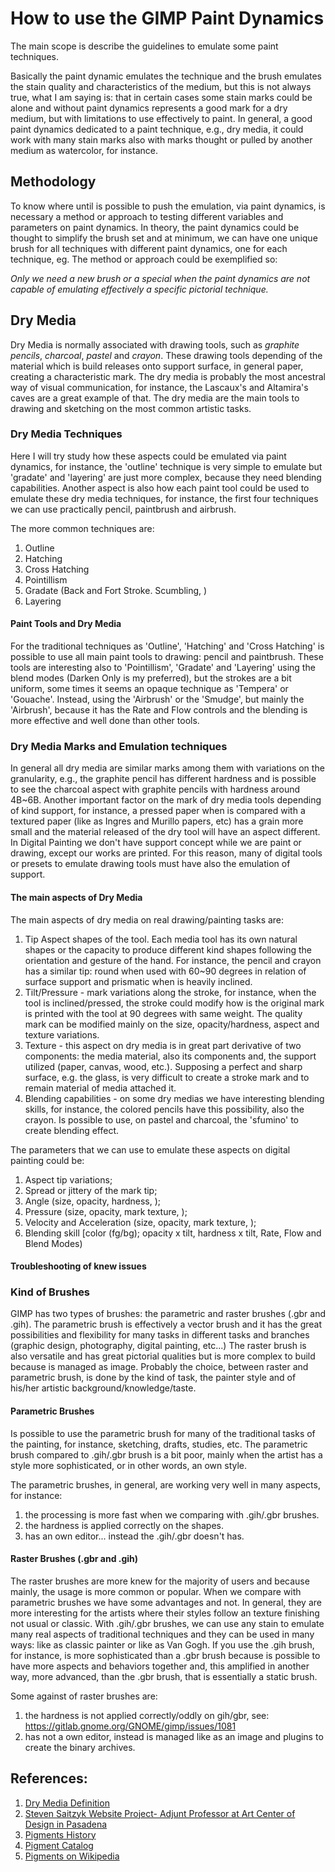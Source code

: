 # How to use the GIMP Paint Dynamics
The main scope is describe the guidelines to emulate some paint techniques.

Basically the paint dynamic emulates the technique and the brush emulates the stain quality and characteristics of the medium, but this is not always true, what I am saying is: that in certain cases some stain marks could be alone and without paint dynamics represents a good mark for a dry medium, but with limitations to use effectively to paint. In general, a good paint dynamics dedicated to a paint technique, e.g., dry media, it could work with many stain marks also with marks thought or pulled by another medium as watercolor, for instance.

## Methodology
To know where until is possible to push the emulation, via paint dynamics, is necessary a method or approach to testing different variables and parameters on paint dynamics. In theory, the paint dynamics could be thought to simplify the brush set and at minimum, we can have one unique brush for all techniques with different paint dynamics, one for each technique, eg. The method or approach could be exemplified so:

_Only we need a new brush or a special when the paint dynamics are not capable of emulating effectively a specific pictorial technique._

## Dry Media
Dry Media is normally associated with drawing tools, such as *graphite pencils*, *charcoal*, *pastel* and *crayon*.
These drawing tools depending of the material which is build releases onto support surface, in general paper, creating a characteristic mark.
The dry media is probably the most ancestral way of visual communication, for instance, the Lascaux's and Altamira's caves are a great example of that.
The dry media are the main tools to drawing and sketching on the most common artistic tasks.

### Dry Media Techniques
Here I will try study how these aspects could be emulated via paint dynamics, for instance, the 'outline' technique is very simple to emulate but 'gradate' and 'layering' are just more complex, because they need blending capabilities. Another aspect is also how each paint tool could be used to emulate these dry media techniques, for instance, the first four techniques we can use practically pencil, paintbrush and airbrush.

The more common techniques are:

1. Outline
2. Hatching
3. Cross Hatching
4. Pointillism
5. Gradate (Back and Fort Stroke. Scumbling, )
6. Layering

#### Paint Tools and Dry Media
For the traditional techniques as 'Outline', 'Hatching' and 'Cross Hatching' is possible to use all main paint tools to drawing: pencil and paintbrush. These tools are interesting also to 'Pointillism', 'Gradate' and 'Layering' using the blend modes (Darken Only is my preferred), but the strokes are a bit uniform, some times it seems an opaque technique as 'Tempera' or 'Gouache'. Instead, using the 'Airbrush' or the 'Smudge', but mainly the 'Airbrush', because it has the Rate and Flow controls and the blending is more effective and well done than other tools.

### Dry Media Marks and Emulation techniques
In general all dry media are similar marks among them with variations on the granularity, e.g., the graphite pencil has different hardness and is possible to see the charcoal aspect with graphite pencils with hardness around 4B~6B.
Another important factor on the mark of dry media tools depending of kind support, for instance, a pressed paper when is compared with a textured paper (like as Ingres and Murillo papers, etc) has a grain more small and the material released of the dry tool will have an aspect different.
In Digital Painting we don't have support concept while we are paint or drawing, except our works are printed. For this reason, many of digital tools or presets to emulate drawing tools must have also the emulation of support.

#### The main aspects of Dry Media
The main aspects of dry media on real drawing/painting tasks are:
1. Tip Aspect shapes of the tool. Each media tool has its own natural shapes or the capacity to produce different kind shapes following the orientation and gesture of the hand. For instance, the pencil and crayon has a similar tip: round when used with 60~90 degrees in relation of surface support and prismatic when is heavily inclined.
2. Tilt/Pressure - mark variations along the stroke, for instance, when the tool is inclined/pressed, the stroke could modify how is the original mark is printed with the tool at 90 degrees with same weight. The quality mark can be modified mainly on the size, opacity/hardness, aspect and texture variations.
3. Texture - this aspect on dry media is in great part derivative of two components: the media material, also its components and, the support utilized (paper, canvas, wood, etc.). Supposing a perfect and sharp surface, e.g. the glass, is very difficult to create a stroke mark and to remain material of media attached it.
4. Blending capabilities - on some dry medias we have interesting blending skills, for instance, the colored pencils have this possibility, also the crayon. Is possible to use, on pastel and charcoal, the 'sfumino' to create blending effect.

The parameters that we can use to emulate these aspects on digital painting could be:
1. Aspect tip variations;
2. Spread or jittery of the mark tip;
3. Angle (size, opacity, hardness, );
4. Pressure (size, opacity, mark texture, );
5. Velocity and Acceleration (size, opacity, mark texture, );
6. Blending skill [color (fg/bg); opacity x tilt, hardness x tilt, Rate, Flow and Blend Modes)

#### Troubleshooting of knew issues

### Kind of Brushes
GIMP has two types of brushes: the parametric and raster brushes (.gbr and .gih).
The parametric brush is effectively a vector brush and it has the great possibilities and flexibility for many tasks in different tasks and branches (graphic design, photography, digital painting, etc...)
The raster brush is also versatile and has great pictorial qualities but is more complex to build because is managed as image.
Probably the choice, between raster and parametric brush, is done by the kind of task, the painter style and of his/her artistic background/knowledge/taste.

#### Parametric Brushes
Is possible to use the parametric brush for many of the traditional tasks of the painting, for instance, sketching, drafts, studies, etc. The parametric brush compared to .gih/.gbr brush is a bit poor, mainly when the artist  has a style more sophisticated, or in other words, an own style.

The parametric brushes, in general, are working very well in many aspects, for instance:
1. the processing is more fast when we comparing with .gih/.gbr brushes.
2. the hardness is applied correctly on the shapes.
3. has an own editor... instead the .gih/.gbr doesn't has.

#### Raster Brushes (.gbr and .gih)
The raster brushes are more knew for the majority of users and because mainly, the usage is more common or popular. When we compare with parametric brushes we have some advantages and not. In general, they are more interesting for the artists where their styles follow an texture finishing not usual or classic. With .gih/.gbr brushes, we can use any stain to emulate many real aspects of traditional techniques and they can be used in many ways: like as classic painter or like as Van Gogh. If you use the .gih brush, for instance, is more sophisticated than a .gbr brush because is possible to have more aspects and behaviors together and, this amplified in another way, more advanced, than the .gbr brush, that is essentially a static brush.

Some against of raster brushes are:
1. the hardness is not applied correctly/oddly on gih/gbr, see: https://gitlab.gnome.org/GNOME/gimp/issues/1081
2. has not a own editor, instead is managed like as an image and plugins to create the binary archives.

## References:
1. [Dry Media Definition](https://helenatkn.wordpress.com/2016/03/15/dry-media-wet-media-digital-media-individual-research/ "Dry Media Definition")
2. [Steven Saitzyk Website Project- Adjunt Professor at Art Center of Design in Pasadena](http://www.trueart.info/?page_id=289 "True Art Information - Information About Artist's Meterials")
3. [Pigments History](http://www.jcsparks.com/painted/pigment-chem.html "Pigments History")
4. [Pigment Catalog](http://www.webexhibits.org/pigments/intro/pigments.html "Pigments Trough the Ages")
5. [Pigments on Wikipedia](https://en.wikipedia.org/wiki/Pigment "Pigment History and References")
